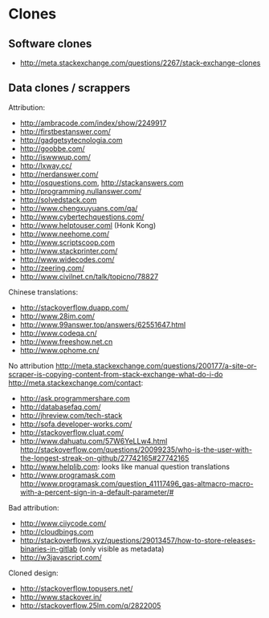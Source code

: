 # Clones

## Software clones

- <http://meta.stackexchange.com/questions/2267/stack-exchange-clones>

## Data clones / scrappers

Attribution:

- <http://ambracode.com/index/show/2249917>
- <http://firstbestanswer.com/>
- <http://gadgetsytecnologia.com>
- <http://goobbe.com/>
- <http://iswwwup.com/>
- <http://lxway.cc/>
- <http://nerdanswer.com/>
- <http://osquestions.com>, <http://stackanswers.com>
- <http://programming.nullanswer.com/>
- <http://solvedstack.com>
- <http://www.chengxuyuans.com/qa/>
- <http://www.cybertechquestions.com/>
- <http://www.helptouser.coml> (Honk Kong)
- <http://www.neehome.com/>
- <http://www.scriptscoop.com>
- <http://www.stackprinter.com/>
- <http://www.widecodes.com/>
- <http://zeering.com/>
- <http://www.civilnet.cn/talk/topicno/78827>

Chinese translations:

- <http://stackoverflow.duapp.com/>
- <http://www.28im.com/>
- <http://www.99answer.top/answers/62551647.html>
- <http://www.codeqa.cn/>
- <http://www.freeshow.net.cn>
- <http://www.ophome.cn/>

No attribution <http://meta.stackexchange.com/questions/200177/a-site-or-scraper-is-copying-content-from-stack-exchange-what-do-i-do> <http://meta.stackexchange.com/contact>:

- <http://ask.programmershare.com>
- <http://databasefaq.com/>
- <http://jhreview.com/tech-stack>
- <http://sofa.developer-works.com/>
- <http://stackoverflow.cluat.com/>
- <http://www.dahuatu.com/57W6YeLLw4.html> <http://stackoverflow.com/questions/20099235/who-is-the-user-with-the-longest-streak-on-github/27742165#27742165>
- <http://www.helplib.com>: looks like manual question translations
- <http://www.programask.com> <http://www.programask.com/question_41117496_gas-altmacro-macro-with-a-percent-sign-in-a-default-parameter/#>

Bad attribution:

- <http://www.ciiycode.com/>
- <http://cloudbings.com>
- <http://stackoverflows.xyz/questions/29013457/how-to-store-releases-binaries-in-gitlab> (only visible as metadata)
- <http://w3javascript.com/>

Cloned design:

- <http://stackoverflow.topusers.net/>
- <http://www.stackover.in/>
- <http://stackoverflow.25lm.com/q/2822005>
